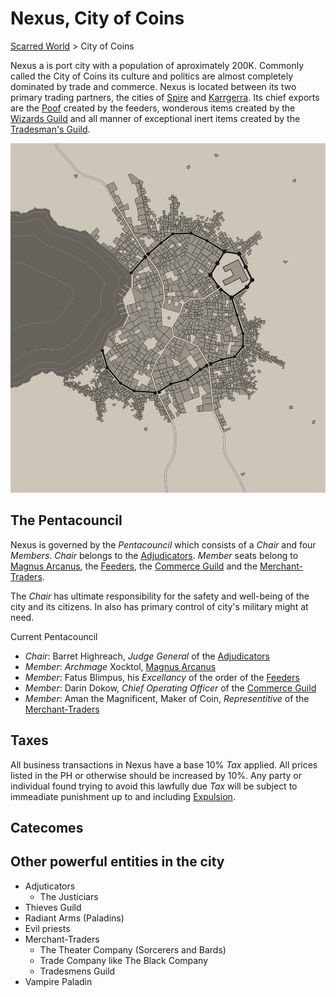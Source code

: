 # Nexus, City of Coins

[Scarred World](./readme.md) > City of Coins

Nexus a is port city with a population of aproximately 200K. Commonly called the City of Coins its culture and politics are almost completely dominated by trade and commerce. Nexus is located between its two primary trading partners, the cities of [Spire]() and [Karrgerra](). Its chief exports are the [Poof](./poof.md) created by the feeders, wonderous items created by the [Wizards Guild]() and all manner of exceptional inert items created by the [Tradesman's Guild]().

![Map](./large.png)

## The Pentacouncil
Nexus is governed by the *Pentacouncil* which consists of a *Chair* and four *Members*. *Chair* belongs to the [Adjudicators](./adjudicators.md). *Member* seats belong to [Magnus Arcanus](./magnus-arcanus.md), the [Feeders](./pantheon.md), the [Commerce Guild]() and the [Merchant-Traders](./merchant-traders.md).

The *Chair* has ultimate responsibility for the safety and well-being of the city and its citizens. In also has primary control of city's military might at need.

Current Pentacouncil
- *Chair*: Barret Highreach, *Judge General* of the [Adjudicators](./adjudicators.md)
- *Member*: *Archmage* Xocktol, [Magnus Arcanus](./magnus-arcanus.md)
- *Member*: Fatus Blimpus, his *Excellancy* of the order of the [Feeders](./pantheon.md)
- *Member*: Darin Dokow, *Chief Operating Officer* of the [Commerce Guild]()
- *Member*: Aman the Magnificent, Maker of Coin, *Representitive* of the [Merchant-Traders](./merchant-traders.md)

## Taxes
All business transactions in Nexus have a base 10% *Tax* applied. All prices listed in the PH or otherwise should be increased by 10%. Any party or individual found trying to avoid this lawfully due *Tax* will be subject to immeadiate punishment up to and including [Expulsion]().

## Catecomes

## Other powerful entities in the city
- Adjuticators
    - The Justiciars
- Thieves Guild
- Radiant Arms (Paladins)
- Evil priests
- Merchant-Traders
    - The Theater Company (Sorcerers and Bards)
    - Trade Company like The Black Company
    - Tradesmens Guild
- Vampire Paladin
